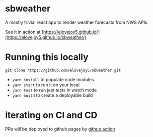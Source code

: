 # sbweather

A mostly trivial react app to render weather forecasts from NWS APIs.

See it in action at [https://elovejoy5.github.io/](https://elovejoy5.github.io/sbweather/)

# Running this locally

```
git clone https://github.com/elovejoy5/sbweather.git
```

- `yarn install` to populate node modules
- `yarn start` to run it on your local
- `yarn test` to run jest tests in watch mode
- `yarn build` to create a deployable build

# iterating on CI and CD

PRs will be deployed to github pages by [github action](https://github.com/elovejoy5/sbweather/blob/main/.github/workflows/deploy.yml)
